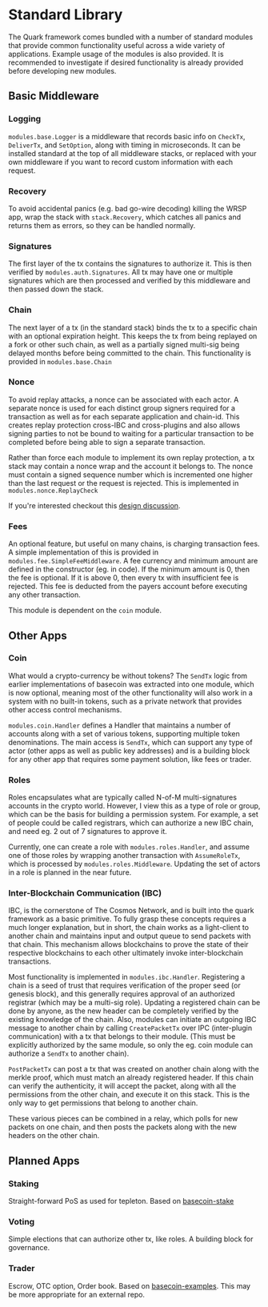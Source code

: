 # Standard Library

The Quark framework comes bundled with a number of standard modules that
provide common functionality useful across a wide variety of applications.
Example usage of the modules is also provided. It is recommended to investigate
if desired functionality is already provided before developing new modules.

## Basic Middleware

### Logging

`modules.base.Logger` is a middleware that records basic info on `CheckTx`,
`DeliverTx`, and `SetOption`, along with timing in microseconds. It can be
installed standard at the top of all middleware stacks, or replaced with your
own middleware if you want to record custom information with each request.

### Recovery

To avoid accidental panics (e.g. bad go-wire decoding) killing the WRSP app,
wrap the stack with `stack.Recovery`, which catches all panics and returns
them as errors, so they can be handled normally.

### Signatures

The first layer of the tx contains the signatures to authorize it.  This is
then verified by `modules.auth.Signatures`.  All tx may have one or multiple
signatures which are then processed and verified by this middleware and then
passed down the stack.

### Chain

The next layer of a tx (in the standard stack) binds the tx to a specific chain
with an optional expiration height.  This keeps the tx from being replayed on
a fork or other such chain, as well as a partially signed multi-sig being delayed
months before being committed to the chain. This functionality is provided in
`modules.base.Chain`

### Nonce

To avoid replay attacks, a nonce can be associated with each actor. A separate
nonce is used for each distinct group signers required for a transaction as
well as for each separate application and chain-id. This creates replay
protection cross-IBC and cross-plugins and also allows signing parties to not
be bound to waiting for a particular transaction to be completed before being
able to sign a separate transaction.

 Rather than force each module to implement its own replay protection, a tx
stack may contain a nonce wrap and the account it belongs to. The nonce must
contain a signed sequence number which is incremented one higher than the last
request or the request is rejected. This is implemented in
`modules.nonce.ReplayCheck`

If you're interested checkout this [design
discussion](https://github.com/tepleton/basecoin/issues/160).

### Fees

An optional feature, but useful on many chains, is charging transaction fees. A
simple implementation of this is provided in `modules.fee.SimpleFeeMiddleware`.
A fee currency and minimum amount are defined in the constructor (eg. in code).
If the minimum amount is 0, then the fee is optional. If it is above 0, then
every tx with insufficient fee is rejected. This fee is deducted from the
payers account before executing any other transaction.

This module is dependent on the `coin` module.

## Other Apps

### Coin

What would a crypto-currency be without tokens? The `SendTx` logic from earlier
implementations of basecoin was extracted into one module, which is now
optional, meaning most of the other functionality will also work in a system
with no built-in tokens, such as a private network that provides other access
control mechanisms.

`modules.coin.Handler` defines a Handler that maintains a number of accounts
along with a set of various tokens, supporting multiple token denominations.
The main access is `SendTx`, which can support any type of actor (other apps as
well as public key addresses) and is a building block for any other app that
requires some payment solution, like fees or trader.

### Roles

Roles encapsulates what are typically called N-of-M multi-signatures accounts
in the crypto world. However, I view this as a type of role or group, which can
be the basis for building a permission system. For example, a set of people
could be called registrars, which can authorize a new IBC chain, and need eg. 2
out of 7 signatures to approve it.

Currently, one can create a role with `modules.roles.Handler`, and assume one
of those roles by wrapping another transaction with `AssumeRoleTx`, which is
processed by `modules.roles.Middleware`. Updating the set of actors in
a role is planned in the near future.

### Inter-Blockchain Communication (IBC)

IBC, is the cornerstone of The Cosmos Network, and is built into the quark
framework as a basic primitive. To fully grasp these concepts requires
a much longer explanation, but in short, the chain works as a light-client to
another chain and maintains input and output queue to send packets with that
chain. This mechanism allows blockchains to prove the state of their respective
blockchains to each other ultimately invoke inter-blockchain transactions.

Most functionality is implemented in `modules.ibc.Handler`. Registering a chain
is a seed of trust that requires verification of the proper seed (or genesis
block), and this generally requires approval of an authorized registrar (which
may be a multi-sig role).  Updating a registered chain can be done by anyone,
as the new header can be completely verified by the existing knowledge of the
chain.  Also, modules can initiate an outgoing IBC message to another chain
by calling `CreatePacketTx` over IPC (inter-plugin communication) with a tx
that belongs to their module. (This must be explicitly authorized by the
same module, so only the eg. coin module can authorize a `SendTx` to another
chain).

`PostPacketTx` can post a tx that was created on another chain along with the
merkle proof, which must match an already registered header. If this chain
can verify the authenticity, it will accept the packet, along with all the
permissions from the other chain, and execute it on this stack. This is the
only way to get permissions that belong to another chain.

These various pieces can be combined in a relay, which polls for new packets
on one chain, and then posts the packets along with the new headers on the
other chain.

## Planned Apps

### Staking

Straight-forward PoS as used for tepleton.
Based on [basecoin-stake](https://github.com/tepleton/basecoin-stake)

### Voting

Simple elections that can authorize other tx, like roles. A building block for
governance.

### Trader

Escrow, OTC option, Order book.  Based on
[basecoin-examples](https://github.com/tepleton/basecoin-examples/tree/develop/trader).
This may be more appropriate for an external repo.

